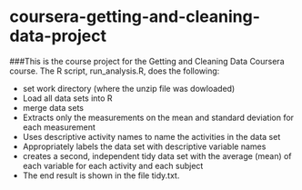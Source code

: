 # coursera-getting-and-cleaning-data-project

###This is the course project for the Getting and Cleaning Data Coursera course. The R script, run_analysis.R, does the following:

- set work directory (where the unzip file was dowloaded)
- Load all data sets into R
- merge data sets 
- Extracts only the measurements on the mean and standard deviation for each measurement
- Uses descriptive activity names to name the activities in the data set
- Appropriately labels the data set with descriptive variable names
- creates a second, independent tidy data set with the average (mean) of each variable for each activity and each subject
- The end result is shown in the file tidy.txt.
